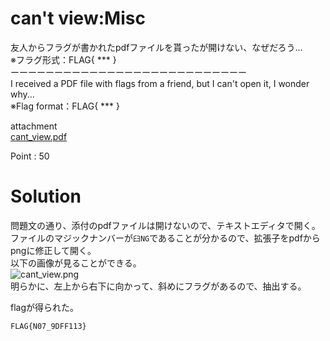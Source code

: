 # can't view:Misc

友人からフラグが書かれたpdfファイルを貰ったが開けない、なぜだろう...\
※フラグ形式：FLAG{ *** }\
ーーーーーーーーーーーーーーーーーーーーーーーーーーー\
I received a PDF file with flags from a friend, but I can't open it, I wonder why...\
※Flag format：FLAG{ *** }

attachment\
[cant_view.pdf](https://github.com/colza12/private_ctf_writeup/blob/main/Japan-UkraineCTF/Misc/can't%20view/cant_view.pdf)

Point : 50

# Solution
問題文の通り、添付のpdfファイルは開けないので、テキストエディタで開く。\
ファイルのマジックナンバーが`臼NG`であることが分かるので、拡張子をpdfからpngに修正して開く。\
以下の画像が見ることができる。\
![cant_view.png](https://github.com/colza12/private_ctf_writeup/blob/main/Japan-UkraineCTF/Misc/can't%20view/image/cant_view.png)\
明らかに、左上から右下に向かって、斜めにフラグがあるので、抽出する。

flagが得られた。

`FLAG{N07_9DFF113}`
